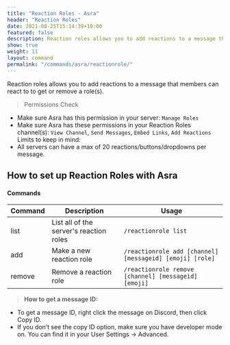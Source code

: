 ```yaml
---
title: "Reaction Roles - Asra"
header: "Reaction Roles"
date: 2021-08-25T15:14:39+10:00
featured: false
description: Reaction roles allows you to add reactions to a message that members can react to to get or remove a role(s).
show: true
weight: 11
layout: command
permalink: "/commands/asra/reactionrole/"
---
```


Reaction roles allows you to add reactions to a message that members can react to to get or remove a role(s).

> Permissions Check
- Make sure Asra has this permission in your server: `Manage Roles`
- Make sure Asra has these permissions in your Reaction Roles channel(s): `View Channel`, `Send Messages`, `Embed Links`, `Add Reactions` <br>
Limits to keep in mind:
- All servers can have a max of 20 reactions/buttons/dropdowns per message.

## How to set up Reaction Roles with Asra

#### Commands

| Command              | Description                                        | Usage                                                    |
| -------------------- | ---------------------------------------------------| -------------------------------------------------------- |
| list                 | List all of the server's reaction roles            | `/reactionrole list`                                     |
| add                  | Make a new reaction role                           | `/reactionrole add [channel] [messageid] [emoji] [role]` |
| remove               | Remove a reaction role                             | `/reactionrole remove [channel] [messageid] [emoji]`     |

> **How to get a message ID:**
- To get a message ID, right click the message on Discord, then click Copy ID.
- If you don’t see the copy ID option, make sure you have developer mode on. You can find it in your User Settings -> Advanced.